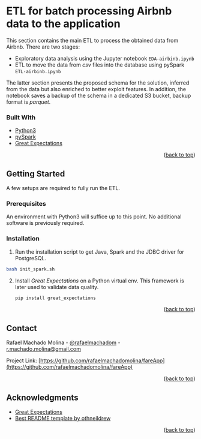 <!-- ABOUT THE PROJECT -->
# ETL for batch processing Airbnb data to the application

This section contains the main ETL to process the obtained data from Airbnb. There are two stages:
- Exploratory data analysis using the Jupyter notebook `EDA-airbinb.ipynb`
- ETL to move the data from *csv* files into the database using pySpark `ETL-airbinb.ipynb`

The latter section presents the proposed schema for the solution, inferred from the data but also enriched to better exploit features. In addition, the notebook saves a backup of the schema in a dedicated S3 bucket, backup format is *parquet*.

### Built With

* [Python3](https://www.python.org/downloads/)
* [pySpark](https://spark.apache.org/docs/latest/api/python/)
* [Great Expectations](https://greatexpectations.io)

<p align="right">(<a href="#top">back to top</a>)</p>

<!-- GETTING STARTED -->
## Getting Started

A few setups are required to fully run the ETL.

### Prerequisites

An environment with Python3 will suffice up to this point. No additional software is previously required.

### Installation

1. Run the installation script to get Java, Spark and the JDBC driver for PostgreSQL.
  ```sh
  bash init_spark.sh
  ```
2. Install *Great Expectations* on a Python virtual env. This framework is later used to validate data quality.
   ```sh
   pip install great_expectations
   ```
   
<p align="right">(<a href="#top">back to top</a>)</p>

## Contact

Rafael Machado Molina - [@rafaelmachadom](https://twitter.com/rafaelmachadom) - r.machado.molina@gmail.com

Project Link: [https://github.com/rafaelmachadomolina/fareApp](https://github.com/rafaelmachadomolina/fareApp)

<p align="right">(<a href="#top">back to top</a>)</p>

<!-- ACKNOWLEDGMENTS -->
## Acknowledgments

* [Great Expectations](https://github.com/great-expectations/great_expectations)
* [Best README template by othneildrew](https://github.com/othneildrew/Best-README-Template)

<p align="right">(<a href="#top">back to top</a>)</p>
